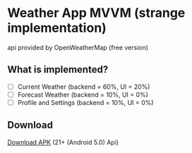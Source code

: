 # Weather App MVVM (strange implementation)
api provided by OpenWeatherMap (free version)

## What is implemented?
- [ ] Current Weather (backend = 60%, UI = 20%)
- [ ] Forecast Weather (backend = 10%, UI = 0%)
- [ ] Profile and Settings (backend = 10%, UI = 0%)

## Download

[Download APK](https://github.com/LeFFaQ/Weather_App/raw/master/Builds/app_build.apk) (21+ (Android 5.0) Api)
